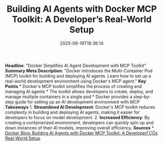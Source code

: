 ﻿---
title: "Building AI Agents with Docker MCP Toolkit: A Developer’s Real-World Setup"
date: "2025-08-19T18:36:14"
category: "Markets"
summary: ""
slug: "building ai agents with docker mcp toolkit a developers real"
source_urls:
  - "https://www.docker.com/blog/docker-mcp-ai-agent-developer-setup/"
seo:
  title: "Building AI Agents with Docker MCP Toolkit: A Developer’s Real-World Setup | Hash n Hedge"
  description: ""
  keywords: ["news", "markets", "brief"]
---
**Headline**: "Docker Simplifies AI Agent Development with MCP Toolkit"  **Summary Meta Description**: "Docker introduces the Multi-Container Pod (MCP) toolkit for building and deploying AI agents. Learn how to set up a real-world development environment using Docker's MCP agent."  **Key Points**  * Docker's MCP toolkit simplifies the process of creating and managing AI agents * The toolkit allows developers to create, deploy, and manage multiple containers in a single pod * Docker provides a step-by-step guide for setting up an AI development environment with MCP  **Takeaways**  1. **Streamlined AI Development**: Docker's MCP toolkit reduces complexity in building and deploying AI agents, making it easier for developers to focus on model development. 2. **Increased Efficiency**: By creating a containerized environment, developers can quickly spin up and down instances of their AI models, improving overall efficiency.  **Sources**  * [Docker Blog: Building AI Agents with Docker MCP Toolkit: A DeveloperΓÇÖs Real-World Setup](https://www.docker.com/blog/docker-mcp-ai-agent-developer-setup/) 
